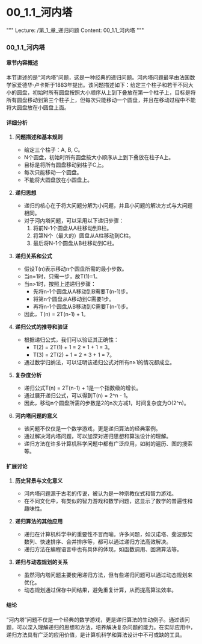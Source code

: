 # 00_1.1_河内塔

"""
Lecture: /第_1_章_递归问题
Content: 00_1.1_河内塔
"""

### 00_1.1_河内塔

#### 章节内容概述

本节讲述的是“河内塔”问题，这是一种经典的递归问题。河内塔问题最早由法国数学家爱德华·卢卡斯于1883年提出。该问题描述如下：给定三个柱子和若干不同大小的圆盘，初始时所有圆盘按照大小顺序从上到下叠放在第一个柱子上，目标是将所有圆盘移动到第三个柱子上，但每次只能移动一个圆盘，并且在移动过程中不能将大圆盘放在小圆盘上面。

#### 详细分析

1. **问题描述和基本规则**
    - 给定三个柱子：A, B, C。
    - N个圆盘，初始时所有圆盘按大小顺序从上到下叠放在柱子A上。
    - 目标是将所有圆盘移动到柱子C上。
    - 每次只能移动一个圆盘。
    - 不能将大圆盘放在小圆盘上。

2. **递归思想**
    - 递归的核心在于将大问题分解为小问题，并且小问题的解决方式与大问题相同。
    - 对于河内塔问题，可以采用以下递归步骤：
        1. 将前N-1个圆盘从A柱移动到B柱。
        2. 将第N个（最大的）圆盘从A柱移动到C柱。
        3. 最后将N-1个圆盘从B柱移动到C柱。

3. **递归关系和公式**
    - 假设T(n)表示移动n个圆盘所需的最小步数。
    - 当n=1时，只需一步，故T(1)=1。
    - 当n>1时，按照上述递归步骤：
        - 先将n-1个圆盘从A移动到B需要T(n-1)步。
        - 将第n个圆盘从A移动到C需要1步。
        - 再将n-1个圆盘从B移动到C需要T(n-1)步。
    - 因此，T(n) = 2T(n-1) + 1。

4. **递归公式的推导和验证**
    - 根据递归公式，我们可以验证其正确性：
        - T(2) = 2T(1) + 1 = 2 * 1 + 1 = 3。
        - T(3) = 2T(2) + 1 = 2 * 3 + 1 = 7。
    - 通过数学归纳法，可以证明该递归公式对所有n≥1的情况都成立。

5. **复杂度分析**
    - 递归公式T(n) = 2T(n-1) + 1是一个指数级的增长。
    - 通过展开递归公式，可以得到T(n) = 2^n - 1。
    - 因此，移动n个圆盘所需的步数是2的n次方减1，时间复杂度为O(2^n)。

6. **河内塔问题的意义**
    - 该问题不仅仅是一个数学游戏，更是递归算法的经典案例。
    - 通过解决河内塔问题，可以加深对递归思想和算法设计的理解。
    - 递归方法在许多计算机科学问题中都有广泛应用，如树的遍历、图的搜索等。

#### 扩展讨论

1. **历史背景与文化意义**
    - 河内塔问题源于古老的传说，被认为是一种宗教仪式和智力游戏。
    - 在不同文化中，有类似的智力游戏和数学问题，这显示了数学的普遍性和趣味性。

2. **递归算法的其他应用**
    - 递归在计算机科学中的重要性不言而喻。许多问题，如汉诺塔、斐波那契数列、快速排序、合并排序等，都可以通过递归方法高效解决。
    - 递归方法在编程语言中也有具体的体现，如函数调用、回溯算法等。

3. **递归与动态规划的关系**
    - 虽然河内塔问题主要使用递归方法，但有些递归问题可以通过动态规划来优化。
    - 动态规划通过保存中间结果，避免重复计算，从而提高算法效率。

#### 结论

“河内塔”问题不仅是一个经典的数学游戏，更是递归算法的生动例子。通过该问题，可以深入理解递归的思想和方法，培养解决复杂问题的能力。在实际应用中，递归方法具有广泛的应用价值，是计算机科学和算法设计中不可或缺的工具。